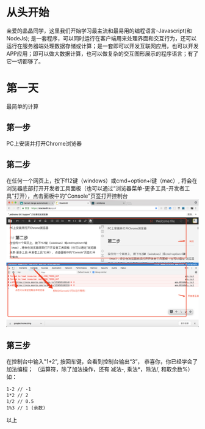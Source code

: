 
<meta charset="utf-8">

# 从头开始

亲爱的晶晶同学，这里我们开始学习最主流和最易用的编程语言-Javascript(和NodeJs); 是一套程序，可以同时运行在客户端用来处理界面和交互行为，还可以运行在服务器端处理数据存储或计算；是一套即可以开发互联网应用，也可以开发APP应用；即可以做大数据计算，也可以做复杂的交互图形展示的程序语言；有了它一切都够了。

# 第一天

最简单的计算

## 第一步

PC上安装并打开Chrome浏览器

## 第二步
在任何一个网页上，按下f12键（windows）或cmd+option+i键（mac）, 将会在浏览器底部打开开发者工具面板（也可以通过“浏览器菜单-更多工具-开发者工具”打开），点击面板中的"Console"页签打开控制台
	![enter image description here](https://raw.githubusercontent.com/ZhangCheck/site/master/jingjing/step1_2.png)


## 第三步

在控制台中输入"1+2", 按回车键，会看到控制台输出“3”， 恭喜你，你已经学会了加法编程；
（运算符，除了加法操作，还有 减法-, 乘法*，除法/, 和取余数%）
如：

    1-2 // -1
    1*2 // 2
    1/2 // 0.5
    1%3 // 1 (余数)

以上
